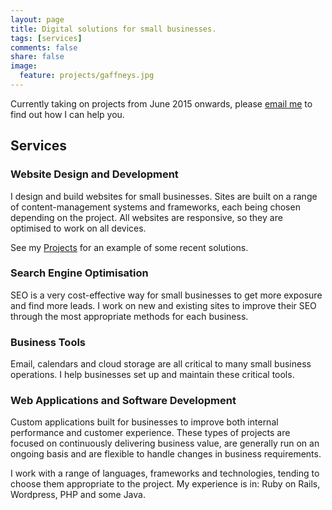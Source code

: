```yaml
---
layout: page
title: Digital solutions for small businesses.
tags: [services]
comments: false
share: false
image:
  feature: projects/gaffneys.jpg
---
```


<p class="notice">Currently taking on projects from June 2015 onwards, please <a href="mailto:{{ site.owner.email }}">email me</a> to find out how I can help you.</p>


## Services

### Website Design and Development

I design and build websites for small businesses. Sites are built on a range of content-management systems and frameworks, each being chosen depending on the project. All websites are responsive, so they are optimised to work on all devices. 

See my [Projects](/projects) for an example of some recent solutions.

### Search Engine Optimisation

SEO is a very cost-effective way for small businesses to get more exposure and find more leads. I work on new and existing sites to improve their SEO through the most appropriate methods for each business.

### Business Tools

Email, calendars and cloud storage are all critical to many small business operations. I help businesses set up and maintain these critical tools.

### Web Applications and Software Development

Custom applications built for businesses to improve both internal performance and customer experience. These types of projects are focused on continuously delivering business value, are generally run on an ongoing basis and are flexible to handle changes in business requirements.

I work with a range of languages, frameworks and technologies, tending to choose them appropriate to the project. My experience is in: Ruby on Rails, Wordpress, PHP and some Java.